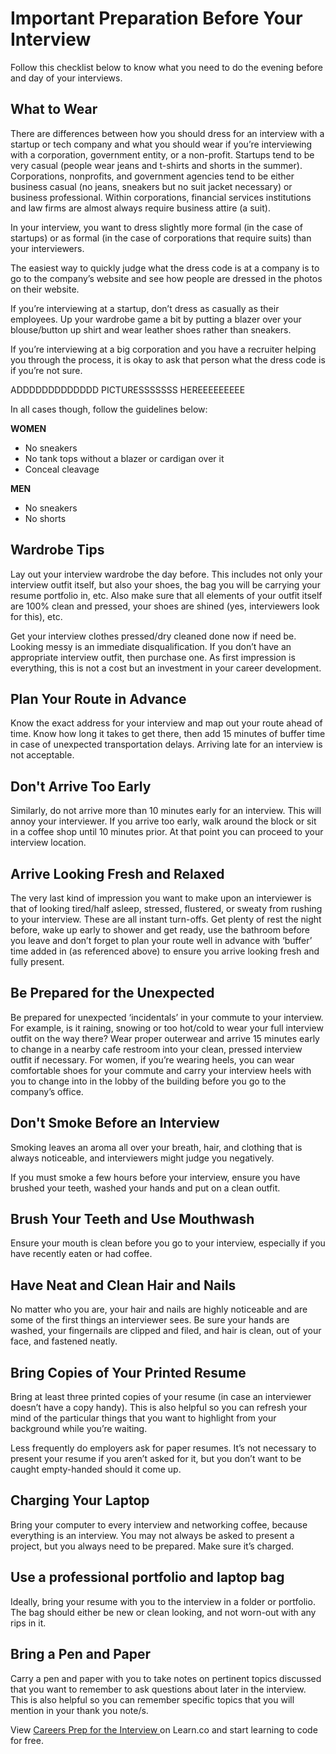 # Important Preparation Before Your Interview

Follow this checklist below to know what you need to do the evening before and day of your interviews. 

## What to Wear

There are differences between how you should dress for an interview with a startup or tech company and what you should wear if you’re interviewing with a corporation, government entity, or a non-profit. Startups tend to be very casual (people wear jeans and t-shirts and shorts in the summer). Corporations, nonprofits, and government agencies tend to be either business casual (no jeans, sneakers but no suit jacket necessary) or business professional. Within corporations, financial services institutions and law firms are almost always require business attire (a suit).

In your interview, you want to dress slightly more formal (in the case of startups) or as formal (in the case of corporations that require suits) than your interviewers.  

The easiest way to quickly judge what the dress code is at a company is to go to the company’s website and see how people are dressed in the photos on their website.

If you’re interviewing at a startup, don’t dress as casually as their employees. Up your wardrobe game a bit by putting a blazer over your blouse/button up shirt and wear leather shoes rather than sneakers. 

If you’re interviewing at a big corporation and you have a recruiter helping you through the process, it is okay to ask that person what the dress code is if you’re not sure. 

ADDDDDDDDDDDDD PICTURESSSSSSS HEREEEEEEEEE

In all cases though, follow the guidelines below: 

**WOMEN** 
- No sneakers
- No tank tops without a blazer or cardigan over it
- Conceal cleavage

**MEN**
- No sneakers
- No shorts

## Wardrobe Tips

Lay out your interview wardrobe the day before. This includes not only your interview outfit itself, but also your shoes, the bag you will be carrying your resume portfolio in, etc.  Also make sure that all elements of your outfit itself are 100% clean and pressed, your shoes are shined (yes, interviewers look for this), etc.

Get your interview clothes pressed/dry cleaned done now if need be.  Looking messy is an immediate disqualification. If you don’t have an appropriate interview outfit, then purchase one. As first impression is everything, this is not a cost but an investment in your career development.

## Plan Your Route in Advance

Know the exact address for your interview and map out your route ahead of time. Know how long it takes to get there, then add 15 minutes of buffer time in case of unexpected transportation delays. Arriving late for an interview is not acceptable.

## Don't Arrive Too Early

Similarly, do not arrive more than 10 minutes early for an interview. This will annoy your interviewer.  If you arrive too early, walk around the block or sit in a coffee shop until 10 minutes prior. At that point you can proceed to your interview location.

## Arrive Looking Fresh and Relaxed

The very last kind of impression you want to make upon an interviewer is that of looking tired/half asleep, stressed, flustered, or sweaty from rushing to your interview. These are all instant turn-offs. Get plenty of rest the night before, wake up early to shower and get ready, use the bathroom before you leave and don’t forget to plan your route well in advance with ‘buffer’ time added in (as referenced above) to ensure you arrive looking fresh and fully present.

## Be Prepared for the Unexpected

Be prepared for unexpected ‘incidentals’ in your commute to your interview. For example, is it raining, snowing or too hot/cold to wear your full interview outfit on the way there? Wear proper outerwear and arrive 15 minutes early to change in a nearby cafe restroom into your clean, pressed interview outfit if necessary. For women, if you’re wearing heels, you can wear comfortable shoes for your commute and carry your interview heels with you to change into in the lobby of the building before you go to the company’s office.

## Don't Smoke Before an Interview

Smoking leaves an aroma all over your breath, hair, and clothing that is always noticeable, and interviewers might judge you negatively.

If you must smoke a few hours before your interview, ensure you have brushed your teeth, washed your hands and put on a clean outfit.

## Brush Your Teeth and Use Mouthwash

Ensure your mouth is clean before you go to your interview, especially if you have recently eaten or had coffee.

## Have Neat and Clean Hair and Nails

No matter who you are, your hair and nails are highly noticeable and are some of the first things an interviewer sees. Be sure your hands are washed, your fingernails are clipped and filed, and hair is clean, out of your face, and fastened neatly.

## Bring Copies of Your Printed Resume

Bring at least three printed copies of your resume (in case an interviewer doesn’t have a copy handy). This is also helpful so you can refresh your mind of the particular things that you want to highlight from your background while you’re waiting.

Less frequently do employers ask for paper resumes. It’s not necessary to present your resume if you aren’t asked for it, but you don’t want to be caught empty-handed should it come up.

## Charging Your Laptop

Bring your computer to  every interview and networking coffee, because everything is an interview. You may not always be asked to present a project, but you always need to be prepared. Make sure it’s charged. 

## Use a professional portfolio and laptop bag

Ideally, bring your resume with you to the interview in a folder or portfolio. The bag should either be new or clean looking, and not worn-out with any rips in it.  

## Bring a Pen and Paper

Carry a pen and paper with you to take notes on pertinent topics discussed that you want to remember to ask questions about later in the interview. This is also helpful so you can remember specific topics that you will mention in your thank you note/s. 

<p data-visibility='hidden'>View <a href='https://learn.co/lessons/careers-prep-for-the-interview'>Careers Prep for the Interview </a> on Learn.co and start learning to code for free.</p>
